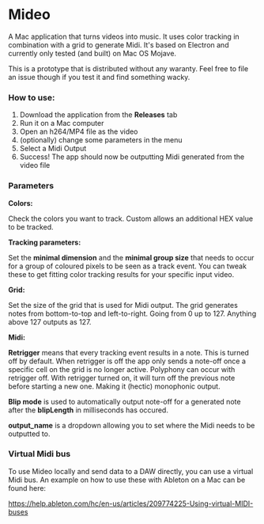 # Mideo

A Mac application that turns videos into music. It uses color tracking in combination with a grid to generate Midi.
It's based on Electron and currently only tested (and built) on Mac OS Mojave.

This is a prototype that is distributed without any waranty. 
Feel free to file an issue though if you test it and find something wacky.
### How to use:
1. Download the application from the **Releases** tab
2. Run it on a Mac computer
3. Open an h264/MP4 file as the video
4. (optionally) change some parameters in the menu
5. Select a Midi Output
6. Success! The app should now be outputting Midi generated from the video file

### Parameters
**Colors:**

Check the colors you want to track. Custom allows an additional HEX value to be tracked.


**Tracking parameters:**

Set the **minimal dimension** and the **minimal group size** that needs to occur for a group of coloured pixels to be seen as a track event. You can tweak these to get fitting color tracking results for your specific input video.


**Grid:**

Set the size of the grid that is used for Midi output. The grid generates notes from bottom-to-top and left-to-right. Going from 0 up to 127.
Anything above 127 outputs as 127.

**Midi:**

**Retrigger** means that every tracking event results in a note. This is turned off by default. When retrigger is off the app only sends a note-off once a specific cell on the grid is no longer active. Polyphony can occur with retrigger off. With retrigger turned on, it will turn off the previous note before starting a new one. Making it (hectic) monophonic output.

**Blip mode** is used to automatically output note-off for a generated note after the **blipLength** in milliseconds has occured.

**output_name** is a dropdown allowing you to set where the Midi needs to be outputted to. 


### Virtual Midi bus
To use Mideo locally and send data to a DAW directly, you can use a virtual Midi bus.
An example on how to use these with Ableton on a Mac can be found here:

https://help.ableton.com/hc/en-us/articles/209774225-Using-virtual-MIDI-buses
